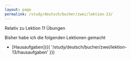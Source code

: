 ```yaml
---
layout: page
permalink: /study/deutsch/bucher/zwei/lektion-13/
---
```


Relativ zu Lektion 11 Übungen

Bisher habe ich die folgenden Lektionen gemacht

* [Hausaufgaben]({{ '/study/deutsch/bucher/zwei/lektion-13/hausaufgaben' }})
